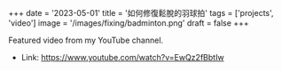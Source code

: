 +++
date = '2023-05-01'
title = '如何修復鬆脫的羽球拍'
tags = ['projects', 'video']
image = '/images/fixing/badminton.png'
draft = false
+++

Featured video from my YouTube channel.

- Link: https://www.youtube.com/watch?v=EwQz2fBbtIw
